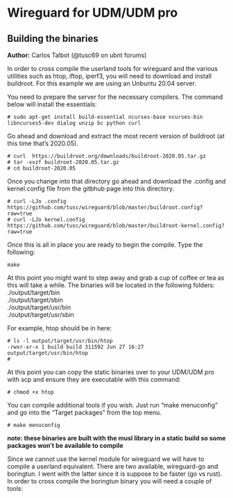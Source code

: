 # Wireguard for UDM/UDM pro


## Building the binaries
**Author:** Carlos Talbot (@tusc69 on ubnt forums)

In order to cross compile the userland tools for wireguard and the various utilities such as htop, iftop, iperf3, you will need to download and install buildroot. For this example we are using an Unbuntu 20.04 server.

You need to prepare the server for the necessary compilers. The command below will install the essentials:

```
# sudo apt-get install build-essential ncurses-base ncurses-bin libncurses5-dev dialog unzip bc python curl
```

Go ahead and download and extract the most recent version of buildroot (at this time that’s 2020.05). 

```
# curl  https://buildroot.org/downloads/buildroot-2020.05.tar.gz
# tar -xvzf buildroot-2020.05.tar.gz
# cd buildroot-2020.05
```
Once you change into that directory go ahead and download the .config and kernel.config file from the gitbhub page into this directory.

```
# curl -LJo .config  https://github.com/tusc/wireguard/blob/master/buildroot.config?raw=true
# curl -LJo kernel.config  https://github.com/tusc/wireguard/blob/master/buildroot-kernel.config?raw=true
```

Once this is all in place you are ready to begin the compile. Type the following:

```
make
```

At this point you might want to step away and grab a cup of coffee or tea as this will take a while.
The binaries will be located in the following folders:<br/>
./output/target/bin<br/>
./output/target/sbin<br/>
./output/target/usr/bin<br/>
./output/target/usr/sbin

For example, htop should be in here:
```
# ls -l output/target/usr/bin/htop
-rwxr-xr-x 1 build build 311592 Jun 27 16:27 output/target/usr/bin/htop
#
```

At this point you can copy the static binaries over to your UDM/UDM pro with scp and ensure they are executable with this command:

```
# chmod +x htop
```

You can compile additional tools if you wish. Just run “make menuconfig” and go into the “Target packages” from the top menu.

```
# make menuconfig
```
**note: these binaries are built with the musl library in a static build so some packages won’t be available to compile**

Since we cannot use the kernel module for wireguard we will have to compile a userland equivalent. There are two available, wireguard-go and boringtun. I went with the latter since it is suppose to be faster (go vs rust).
In order to cross compile the boringtun binary you will need a couple of tools:

